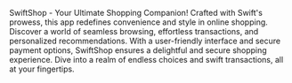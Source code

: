 SwiftShop - Your Ultimate Shopping Companion! Crafted with Swift's prowess, this app redefines convenience and style in online shopping. Discover a world of seamless browsing, effortless transactions, and personalized recommendations. With a user-friendly interface and secure payment options, SwiftShop ensures a delightful and secure shopping experience. Dive into a realm of endless choices and swift transactions, all at your fingertips.
